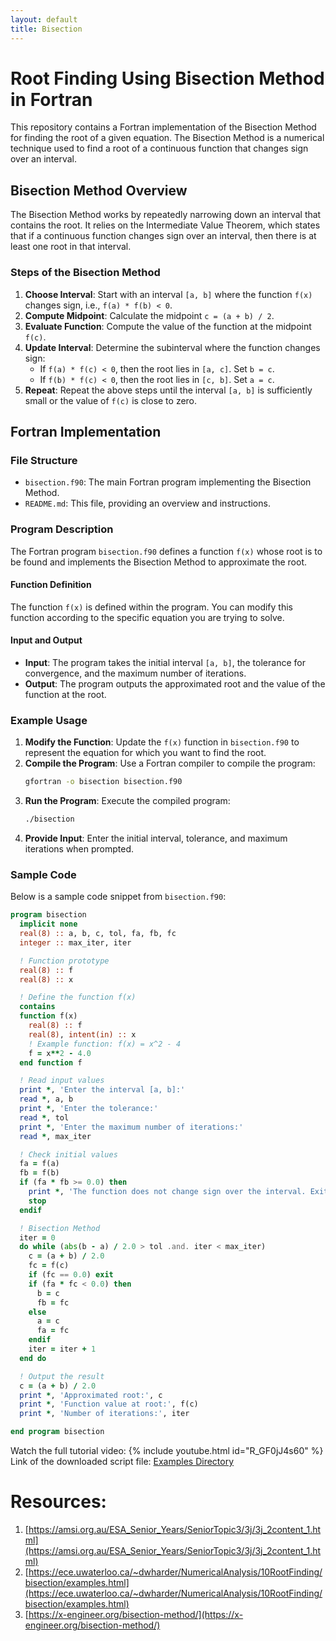 ```yaml
---
layout: default
title: Bisection
---
```


# Root Finding Using Bisection Method in Fortran

This repository contains a Fortran implementation of the Bisection Method for finding the root of a given equation. The Bisection Method is a numerical technique used to find a root of a continuous function that changes sign over an interval.

## Bisection Method Overview

The Bisection Method works by repeatedly narrowing down an interval that contains the root. It relies on the Intermediate Value Theorem, which states that if a continuous function changes sign over an interval, then there is at least one root in that interval.

### Steps of the Bisection Method

1. **Choose Interval**: Start with an interval `[a, b]` where the function `f(x)` changes sign, i.e., `f(a) * f(b) < 0`.
2. **Compute Midpoint**: Calculate the midpoint `c = (a + b) / 2`.
3. **Evaluate Function**: Compute the value of the function at the midpoint `f(c)`.
4. **Update Interval**: Determine the subinterval where the function changes sign:
    - If `f(a) * f(c) < 0`, then the root lies in `[a, c]`. Set `b = c`.
    - If `f(b) * f(c) < 0`, then the root lies in `[c, b]`. Set `a = c`.
5. **Repeat**: Repeat the above steps until the interval `[a, b]` is sufficiently small or the value of `f(c)` is close to zero.

## Fortran Implementation

### File Structure

- `bisection.f90`: The main Fortran program implementing the Bisection Method.
- `README.md`: This file, providing an overview and instructions.

### Program Description

The Fortran program `bisection.f90` defines a function `f(x)` whose root is to be found and implements the Bisection Method to approximate the root.

#### Function Definition

The function `f(x)` is defined within the program. You can modify this function according to the specific equation you are trying to solve.

#### Input and Output

- **Input**: The program takes the initial interval `[a, b]`, the tolerance for convergence, and the maximum number of iterations.
- **Output**: The program outputs the approximated root and the value of the function at the root.

### Example Usage

1. **Modify the Function**: Update the `f(x)` function in `bisection.f90` to represent the equation for which you want to find the root.
2. **Compile the Program**: Use a Fortran compiler to compile the program:
    ```sh
    gfortran -o bisection bisection.f90
    ```
3. **Run the Program**: Execute the compiled program:
    ```sh
    ./bisection
    ```
4. **Provide Input**: Enter the initial interval, tolerance, and maximum iterations when prompted.

### Sample Code

Below is a sample code snippet from `bisection.f90`:

```fortran
program bisection
  implicit none
  real(8) :: a, b, c, tol, fa, fb, fc
  integer :: max_iter, iter

  ! Function prototype
  real(8) :: f
  real(8) :: x

  ! Define the function f(x)
  contains
  function f(x)
    real(8) :: f
    real(8), intent(in) :: x
    ! Example function: f(x) = x^2 - 4
    f = x**2 - 4.0
  end function f

  ! Read input values
  print *, 'Enter the interval [a, b]:'
  read *, a, b
  print *, 'Enter the tolerance:'
  read *, tol
  print *, 'Enter the maximum number of iterations:'
  read *, max_iter

  ! Check initial values
  fa = f(a)
  fb = f(b)
  if (fa * fb >= 0.0) then
    print *, 'The function does not change sign over the interval. Exiting.'
    stop
  endif

  ! Bisection Method
  iter = 0
  do while (abs(b - a) / 2.0 > tol .and. iter < max_iter)
    c = (a + b) / 2.0
    fc = f(c)
    if (fc == 0.0) exit
    if (fa * fc < 0.0) then
      b = c
      fb = fc
    else
      a = c
      fa = fc
    endif
    iter = iter + 1
  end do

  ! Output the result
  c = (a + b) / 2.0
  print *, 'Approximated root:', c
  print *, 'Function value at root:', f(c)
  print *, 'Number of iterations:', iter

end program bisection
```

Watch the full tutorial video:
{% include youtube.html id="R_GF0jJ4s60" %} 
Link of the downloaded script file: [Examples Directory](https://github.com/mohangiri1/Fortran/tree/main/examples)

# Resources:
1. [https://amsi.org.au/ESA_Senior_Years/SeniorTopic3/3j/3j_2content_1.html](https://amsi.org.au/ESA_Senior_Years/SeniorTopic3/3j/3j_2content_1.html)
2. [https://ece.uwaterloo.ca/~dwharder/NumericalAnalysis/10RootFinding/bisection/examples.html](https://ece.uwaterloo.ca/~dwharder/NumericalAnalysis/10RootFinding/bisection/examples.html)
3. [https://x-engineer.org/bisection-method/](https://x-engineer.org/bisection-method/)
